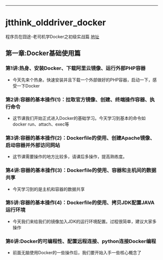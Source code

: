 
-----

# jtthink_olddriver_docker

程序员在囧途-老司机学Docker之初级实战篇 [地址](http://www.jtthink.com/course/54)

## 第一章:Docker基础使用篇

### 第1讲:热身、安装Docker、下载阿里云镜像、运行外部PHP容器
* 今天先来个热身。快速安装并且下载一个外部做好的PHP容器，启动一下，感受一下Docker

### 第2讲:容器的基本操作(1)：拉取官方镜像、创建、终端操作容器、执行命令
* 这节课我们开始正式进入Docker的基础学习。今天学习到基本的命令如docker run、attach、exec等

### 第3讲:容器的基本操作(2)：Dockerfile的使用、创建Apache镜像、启动容器并外部访问网站
* 这节课需要操作的地方比较多，请课后多操作，提高熟练度。

### 第4讲:容器的基本操作(3)：Dockerfile的使用、容器和主机间的数据共享
* 今天学习到的是主机和容器的数据共享

### 第5讲:容器的基本操作(4)：Dockerfile的使用、拷贝JDK配置JAVA运行环境
* 今天我们来给我们的镜像加入JDK的运行环境配置。过程很简单，建议大家多操作

### 第6讲:Docker的可编程性、配置远程连接、python连接Docker编程
* 前面无脑使用Docker的一些操作后，我们要开始入手一些核心概念了